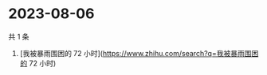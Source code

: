 # 2023-08-06

共 1 条

<!-- BEGIN ZHIHUSEARCH -->
<!-- 最后更新时间 Sun Aug 06 2023 06:08:03 GMT+0800 (China Standard Time) -->
1. [我被暴雨围困的 72 小时](https://www.zhihu.com/search?q=我被暴雨围困的 72 小时)
<!-- END ZHIHUSEARCH -->

